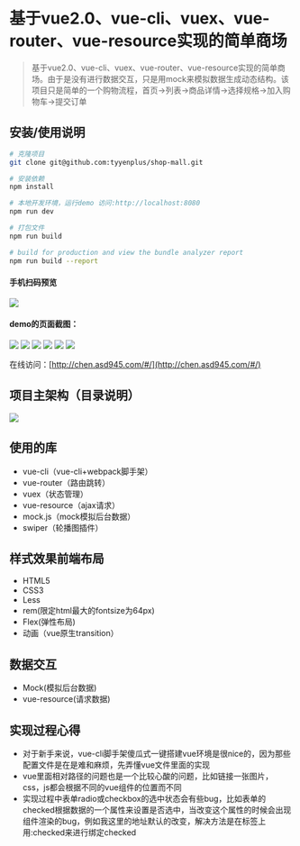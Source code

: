 # 基于vue2.0、vue-cli、vuex、vue-router、vue-resource实现的简单商场

> 基于vue2.0、vue-cli、vuex、vue-router、vue-resource实现的简单商场。由于是没有进行数据交互，只是用mock来模拟数据生成动态结构。该项目只是简单的一个购物流程，首页->列表->商品详情->选择规格->加入购物车->提交订单

## 安装/使用说明

``` bash
# 克隆项目
git clone git@github.com:tyyenplus/shop-mall.git

# 安装依赖
npm install

# 本地开发环境，运行demo 访问:http://localhost:8080
npm run dev

# 打包文件
npm run build

# build for production and view the bundle analyzer report
npm run build --report
```

#### 手机扫码预览
![](http://chen.asd945.com/images/shop.png)

#### demo的页面截图：
![](http://chen.asd945.com/images/index.png)
![](http://chen.asd945.com/images/list.png)
![](http://chen.asd945.com/images/cart.png)
![](http://chen.asd945.com/images/user.png)
![](http://chen.asd945.com/images/address.png)
![](http://chen.asd945.com/images/order.png)

在线访问：[http://chen.asd945.com/#/](http://chen.asd945.com/#/)

## 项目主架构（目录说明）
![](http://chen.asd945.com/images/test.jpg)

## 使用的库

* vue-cli（vue-cli+webpack脚手架）
* vue-router（路由跳转）
* vuex（状态管理）
* vue-resource（ajax请求）
* mock.js（mock模拟后台数据）
* swiper（轮播图插件）

## 样式效果前端布局

* HTML5
* CSS3
* Less
* rem(限定html最大的fontsize为64px)
* Flex(弹性布局)
* 动画（vue原生transition）

## 数据交互

* Mock(模拟后台数据)
* vue-resource(请求数据)

## 实现过程心得
* 对于新手来说，vue-cli脚手架傻瓜式一键搭建vue环境是很nice的，因为那些配置文件是在是难和麻烦，先弄懂vue文件里面的实现
* vue里面相对路径的问题也是一个比较心酸的问题，比如链接一张图片，css，js都会根据不同的vue组件的位置而不同
* 实现过程中表单radio或checkbox的选中状态会有些bug，比如表单的checked根据数据的一个属性来设置是否选中，当改变这个属性的时候会出现组件渲染的bug，例如我这里的地址默认的改变，解决方法是在标签上用:checked来进行绑定checked
